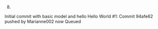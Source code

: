 

8. 
Initial commit with basic model and hello
Hello World #1: Commit 94afe62 pushed by Marianne002
now
Queued


